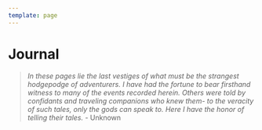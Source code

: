 ```yaml
---
template: page
---
```


# Journal

> _In these pages lie the last vestiges of what must be the strangest hodgepodge of adventurers. I have had the fortune to bear firsthand witness to many of the events recorded herein. Others were told by confidants and traveling companions who knew them- to the veracity of such tales, only the gods can speak to. Here I have the honor of telling their tales._ - Unknown
